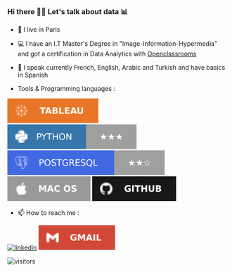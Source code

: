 ### Hi there 👋🏻 Let's talk about data 📊
<!--
**Randasabag/Randasabag** is a ✨ _special_ ✨ repository because its `README.md` (this file) appears on your GitHub profile.

Here are some ideas to get you started:-->

- 📍 I live in Paris
<!--saut de ligne -->

- 💻 I have an I.T Master's Degree in "Image-Information-Hypermedia" and got a certification in Data Analytics with [Openclassrooms](https://openclassrooms.com)
<!--saut de ligne -->

- 💬 I speak currently French, English, Arabic and Turkish and have basics in Spanish
<!--saut de ligne -->

- Tools & Programming languages :
<!--saut de ligne -->
[![tableau](https://raw.githubusercontent.com/Randasabag/img/main/Tableaup.svg)](https://www.tableau.com/)
[![python](https://raw.githubusercontent.com/Randasabag/img/main/pyton.svg)](https://www.python.org/)
[![postgresql](https://raw.githubusercontent.com/Randasabag/img/main/PostgreSQL.svg)](https://www.postgresql.org/)
[![macos](https://raw.githubusercontent.com/Randasabag/img/main/MacOS.svg)](https://www.apple.com/)
[![github](https://raw.githubusercontent.com/Randasabag/img/main/Github.svg)](https://github.com/Randasabag)
<!--saut de ligne -->

- 📫 How to reach me :   
                 <!--saut de ligne -->

[![linkedin](https://user-images.githubusercontent.com/72505892/206494075-93a228cd-7a13-4fad-942a-d7d0217ec34d.svg)](https://www.linkedin.com/in/randa-alsabbagh/)         [![gmail](https://raw.githubusercontent.com/Randasabag/img/69af9ef3b86cabf15db41afa43a83ffab0b08d11/gmail.svg)](mailto:alsabbaghranda@gmail.com)

<!--saut de ligne -->
![visitors](https://visitor-badge.glitch.me/badge?page_id=page.randasabag.visitor-badge&left_color=blue&right_color=purple)

<!--![visitors](https://visitor-badge.glitch.me/badge?page_id=page.randasabag.visitor-badge&left_color=blue&right_color=purple)-->





